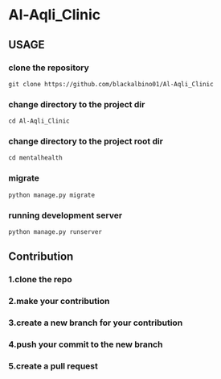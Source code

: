 # Al-Aqli_Clinic
## USAGE ##
### clone the repository ##
```git clone https://github.com/blackalbino01/Al-Aqli_Clinic ```
### change directory to the project dir ###
``` cd Al-Aqli_Clinic ```
### change directory to the project root dir ###
``` cd mentalhealth ```
### migrate ###
``` python manage.py migrate ```
### running development server ###
``` python manage.py runserver ```

## Contribution ##
### 1.clone the repo ###
### 2.make your contribution ###
### 3.create a new branch for your contribution ###
### 4.push your commit to the new branch ###
### 5.create a pull request ###
